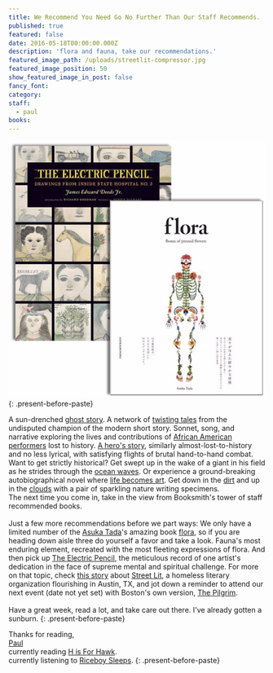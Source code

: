 ```yaml
---
title: We Recommend You Need Go No Further Than Our Staff Recommends.
published: true
featured: false
date: 2016-05-18T00:00:00.000Z
description: 'flora and fauna, take our recommendations.'
featured_image_path: /uploads/streetlit-compressor.jpg
featured_image_position: 50
show_featured_image_in_post: false
fancy_font:
category:
staff:
  - paul
books:
---
```



![](/uploads/versions/paul_5.18---x----527-529x---.png)
{: .present-before-paste}

A sun-drenched&nbsp;[ghost story](https://www.brooklinebooksmith-shop.com/book/9781936787432). A network of [twisting tales](https://www.brooklinebooksmith-shop.com/book/9780142416723)&nbsp;from the undisputed champion of the modern short story. Sonnet, song, and narrative exploring the lives and contributions of&nbsp;[African American performers](https://www.brooklinebooksmith-shop.com/book/9781940696201)&nbsp;lost to history.&nbsp;[A hero's story](https://www.brooklinebooksmith-shop.com/book/9781250056092), similarly almost-lost-to-history and no less lyrical, with satisfying flights of brutal hand-to-hand combat. Want to get strictly historical? Get swept up in the wake of a giant in his field as he strides through the [ocean waves](https://www.brooklinebooksmith-shop.com/book/9780061702624). Or experience a ground-breaking autobiographical novel where [life becomes art](https://www.brooklinebooksmith-shop.com/book/9780062394668). Get down in the [dirt](https://www.brooklinebooksmith-shop.com/book/9781619025691)&nbsp;and up in the&nbsp;[clouds](https://www.brooklinebooksmith-shop.com/book/9780804137119)&nbsp;with a pair of sparkling nature writing specimens.&nbsp;
<br>The next time you come in, take in the view from Booksmith's tower of staff recommended books.&nbsp;
<br>
<br>Just a few more recommendations before we part ways: We only have a limited number of the [Asuka Tada](https://asukatada.com/flora)'s amazing book&nbsp;[flora](https://www.brooklinebooksmith-shop.com/book/9784864104159), so if you are heading down aisle three do yourself a favor and take a look. Fauna's most enduring element, recreated with the most fleeting expressions of flora. And then pick up&nbsp;[The Electric Pencil](https://www.brooklinebooksmith-shop.com/book/9781616894542), the meticulous record of one artist's dedication in the face of supreme mental and spiritual challenge. For more on that topic, check&nbsp;[this story](https://lithub.com/how-books-are-helping-austins-homeless-community/)&nbsp;about&nbsp;[Street Lit](https://streetlit.org/), a homeless literary organization flourishing in Austin, TX, and jot down a reminder to attend our next event (date not yet set) with Boston's own version,&nbsp;[The Pilgrim](https://www.stpaulboston.org/writersgroup).
<br>
<br>Have a great week, read a lot, and take care out there. I've already gotten a sunburn.
{: .present-before-paste}

Thanks for reading,
<br>[Paul](https://www.ptpainter.com/)
<br>currently reading&nbsp;[H is For Hawk](https://www.brooklinebooksmith-shop.com/book/9780802124739).
<br>currently listening to&nbsp;[Riceboy Sleeps](https://www.youtube.com/watch?v=nFB3B8l8x2A).
{: .present-before-paste}